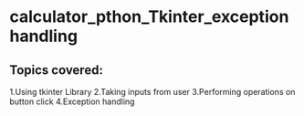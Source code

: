# calculator_pthon_Tkinter_exceptionhandling

## Topics covered:
1.Using tkinter Library
2.Taking inputs from user
3.Performing operations on button click
4.Exception handling
